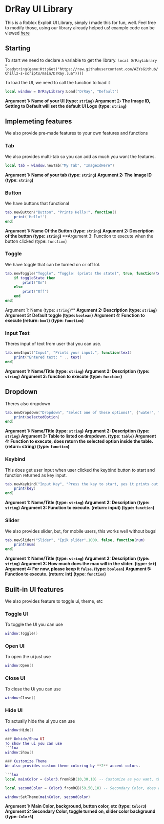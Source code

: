 # DrRay UI Library
This is a Roblox Exploit UI Library, simply i made this for fun, well. Feel free to modify those, using our library already helped us! example code can be viewed [here](link)
## Starting
To start we need to declare a variable to get the library.
`local DrRayLibrary = loadstring(game:HttpGet("https://raw.githubusercontent.com/AZYsGithub/Chillz-s-scripts/main/DrRay.lua"))()`

To load the UI, we need to call the function to load it
```lua
local window = DrRayLibrary:Load("DrRay", "Default")
```
**Argument 1: Name of your UI (type: `string`)**
**Argument 2: The Image ID, Setting to Default will set the default UI Logo (type: `string`)**

## Implemeting features
 We also provide pre-made features to your own features and functions

### Tab
We also provides multi-tab so you can add as much you want the features.
```lua
local tab = window.newTab("My Tab", "ImageIdHere")
```

**Argument 1: Name of your tab (type: `string`)**
**Argument 2: The Image ID (type: `string`)**

### Button
We have buttons that functional
```lua
tab.newButton("Button", "Prints Hello!", function()
    print('Hello!')
end)
```

**Argument 1: Name Of the Button (type: `string`)**
**Argument 2: Description of the button (type: `string`)**
**Argument 3: Function to execute when the button clicked (type: `function`)

### Toggle
We have toggle that can be turned on or off lol.
```lua
tab.newToggle("Toggle", "Toggle! (prints the state)", true, function(toggleState)
    if toggleState then
        print("On")
    else
        print("Off")
    end
end)
```

Argument 1: Name (type: `string`)**
**Argument 2: Description (type: `string`)**
**Argument 3: Default toggle (type: `boolean`)**
**Argument 4: Function to execute (return: `bool`) (type: `function`)**

### Input Text
Theres input of text from user that you can use.

```lua
tab.newInput("Input", "Prints your input.", function(text)
    print("Entered text: " .. text)
end)
```

**Argument 1: Name/Title (type: `string`)**
**Argument 2: Description  (type: `string`)**
**Argument 3: function to execute (type: `function`)**

## Dropdown
Theres also dropdown

```lua
tab.newDropdown("Dropdown", "Select one of these options!", {"water", "dog", "air", "bb", "airplane", "wohhho", "yeay", "delete"}, function(selectedOption)
    print(selectedOption)
end)
```

**Argument 1: Name/Title (type: `string`)**
**Argument 2: Description  (type: `string`)**
**Argument 3: Table to listed on dropdown. (type: `table`)**
**Argument 4: Function to execute, does return the selected  option inside the table. (return: string) (type: `function`)**

### Keybind
This does get user input when user clicked the keybind button to start and function returned as key input.

```lua
tab.newKeybind("Input Key", "Press the key to start, yes it prints out.", function(key)
    print(key)
end)
```

**Argument 1: Name/Title (type: `string`)**
**Argument 2: Description  (type: `string`)**
**Argument 3: Function to execute. (return: input) (type: `function`)**

### Slider
We also provides slider, but, for mobile users, this works well without bugs!

```lua
tab.newSlider("Slider", "Epik slider",1000, false, function(num)
    print(num)
end)
```

**Argument 1: Name/Title (type: `string`)**
**Argument 2: Description  (type: `string`)**
**Argument 3: How much does the max will in the slider. (type: `int`)**
**Argument 4: For now, please keep it `false`. (type: `boolean`)**
**Argument 5: Function to execute. (return: int) (type: `function`)**

## Built-in UI features
We also provides feature to toggle ui, theme, etc

### Toggle UI
To toggle the UI you can use
```lua
window:Toggle()
```

### Open UI
To open the ui just use
```lua
window:Open()
```

### Close UI
To close the Ui you can use
```lua
window:Close()
```

### Hide UI
To actually hide the ui you can use
```lua
window:Hide()

### Unhide/Show UI
To show the ui you can use
```lua
window:Show()

### Customize Theme
We also provides custom theme coloring by **2** accent colors.

```lua
local mainColor = Color3.fromRGB(10,30,10) -- Customize as you want, those are RGB format. (mainColor does apply to main colors like background, buttons, etc

local secondColor = Color3.fromRGB(50,50,10) -- Secondary Color, does apply for Toggle activated, and slider color.

window:SetTheme(mainColor, secondColor) 
```

**Argument 1: Main Color, background, button color, etc (type: `Color3`)**
**Argument 2: Secondary Color, toggle turned on, slider color background  (type: `Color3`)**
